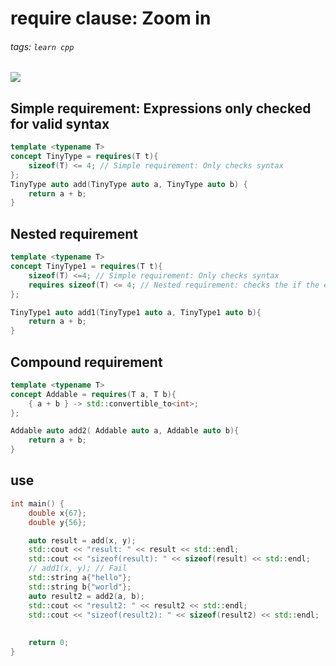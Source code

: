 # require clause: Zoom in
###### tags: `learn cpp`

![](https://i.imgur.com/uEtVsUf.png)
## Simple requirement: Expressions only checked for valid syntax
```cpp
template <typename T>
concept TinyType = requires(T t){
    sizeof(T) <= 4; // Simple requirement: Only checks syntax
};
TinyType auto add(TinyType auto a, TinyType auto b) {
    return a + b;
}
```

## Nested requirement
```cpp
template <typename T>
concept TinyType1 = requires(T t){
    sizeof(T) <=4; // Simple requirement: Only checks syntax
    requires sizeof(T) <= 4; // Nested requirement: checks the if the expression is true
};

TinyType1 auto add1(TinyType1 auto a, TinyType1 auto b){
    return a + b;
}
```

## Compound requirement
```cpp
template <typename T>
concept Addable = requires(T a, T b){
    { a + b } -> std::convertible_to<int>;
};

Addable auto add2( Addable auto a, Addable auto b){
    return a + b;
}
```

## use 
```cpp
int main() {
    double x{67};
    double y{56};

    auto result = add(x, y);
    std::cout << "result: " << result << std::endl;
    std::cout << "sizeof(result): " << sizeof(result) << std::endl;
    // add1(x, y); // Fail
    std::string a{"hello"};
    std::string b{"world"};
    auto result2 = add2(a, b);
    std::cout << "result2: " << result2 << std::endl;
    std::cout << "sizeof(result2): " << sizeof(result2) << std::endl;
    
    
    return 0;
}
```